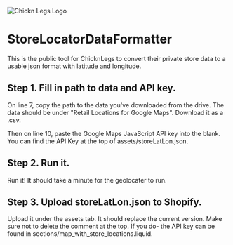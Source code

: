 ![Chickn Legs Logo](https://www.chicknlegs.com/cdn/shop/files/Logo_Yellow_122_C_Black_Name_TM_c810b369-e4a8-482f-85bc-577f20140603.png?v=1659964521)
# StoreLocatorDataFormatter
This is the public tool for ChicknLegs to convert their private store data to a usable json format with latitude and longitude.

## Step 1. Fill in path to data and API key.
On line 7, copy the path to the data you've downloaded from the drive. The data should be under "Retail Locations for Google Maps". Download it as a .csv.

Then on line 10, paste the Google Maps JavaScript API key into the blank. You can find the API Key at the top of assets/storeLatLon.json.

## Step 2. Run it.
Run it! It should take a minute for the geolocater to run. 

## Step 3. Upload storeLatLon.json to Shopify.
Upload it under the assets tab. It should replace the current version. Make sure not to delete the comment at the top. If you do- the API key can be found in sections/map_with_store_locations.liquid.
